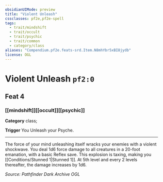 ```yaml
---
obsidianUIMode: preview
title: "Violent Unleash"
cssclasses: pf2e,pf2e-spell
tags:
  - trait/mindshift
  - trait/occult
  - trait/psychic
  - trait/common
  - category/class
aliases: "Compendium.pf2e.feats-srd.Item.N8mhYbr5xBI8jydb"
license: OGL
---
```

# Violent Unleash `pf2:0`
## Feat 4
### [[mindshift]][[occult]][[psychic]]

**Category** class; 




**Trigger** You Unleash your Psyche.

* * *

The force of your mind unleashing itself wracks your enemies with a violent shockwave. You deal 1d6 force damage to all creatures in a 20-foot emanation, with a basic Reflex save. This explosion is taxing, making you [[Conditions/Stunned 1|Stunned 1]]. At 5th level and every 2 levels thereafter, the damage increases by 1d6.

*Source: Pathfinder Dark Archive*
*OGL*